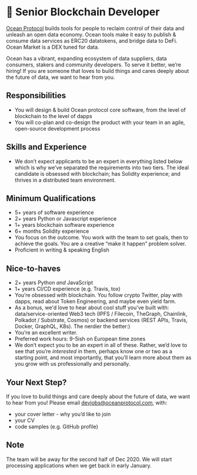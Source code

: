 # 🐬 Senior Blockchain Developer
[Ocean Protocol](https://www.oceanprotocol.com) builds tools for people to reclaim control of their data and unleash an open data economy. Ocean tools make it easy to publish & consume data services as ERC20 datatokens, and bridge data to DeFi. Ocean Market is a DEX tuned for data.

Ocean has a vibrant, expanding ecosystem of data suppliers, data consumers, stakers and community developers. To serve it better, we’re hiring! If you are someone that loves to build things and cares deeply about the future of data, we want to hear from you.

## Responsibilities
* You will design & build Ocean protocol core software, from the level of blockchain to the level of dapps
* You will co-plan and co-design the product with your team in an agile, open-source development process

## Skills and Experience 
* We don’t expect applicants to be an expert in everything listed below which is why we’ve separated the requirements into two tiers. The ideal candidate is obsessed with blockchain; has Solidity experience; and thrives in a distributed team environment. 

## Minimum Qualifications
* 5+ years of software experience
* 2+ years Python or Javascript experience 
* 1+ years blockchain software experience
* 6+ months Solidity experience
* You focus on the outcome. You work with the team to set goals, then to achieve the goals. You are a creative “make it happen” problem solver. 
* Proficient in writing & speaking English

## Nice-to-haves
* 2+ years Python *and* JavaScript
* 1+ years CI/CD experience (e.g. Travis, tox)
* You’re obsessed with blockchain. You follow crypto Twitter, play with dapps, read about Token Engineering, and maybe even yield farm. 
* As a bonus, we'd love to hear about cool stuff you've built with: data/service-oriented Web3 tech (IPFS / Filecoin, TheGraph, Chainlink, Polkadot / Substrate, Cosmos) or backend services (REST APIs, Travis, Docker, GraphQL, K8s). The nerdier the better:)
* You’re an excellent writer.
* Preferred work hours: 9-5ish on European time zones 
* We don’t expect you to be an expert in all of these. Rather, we’d love to see that you’re *interested* in them, perhaps know one or two as a starting point, and most importantly, that you’ll learn more about them as you grow with us professionally and personally.

## Your Next Step?
If you love to build things and care deeply about the future of data, we want to hear from you! Please email [devjobs@oceanprotocol.com](mailto:devjobs@oceanprotocol.com), with:
* your cover letter - why you’d like to join
* your CV
* code samples (e.g. GitHub profile)

## Note
The team will be away for the second half of Dec 2020. We will start processing applications when we get back in early January.
